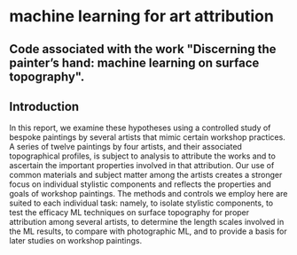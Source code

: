 # machine learning for art attribution
## Code associated with the work "Discerning the painter’s hand:  machine learning on surface topography".
## Introduction
In this report, we examine these hypotheses using a controlled study of bespoke paintings by several artists that mimic certain workshop practices. A series of twelve paintings by four artists, and their associated topographical profiles, is subject to analysis to attribute the works and to ascertain the important properties involved in that attribution. Our use of common materials and subject matter among the artists creates a stronger focus on individual stylistic components and reflects the properties and goals of workshop paintings. The methods and controls we employ here are suited to each individual task: namely, to isolate stylistic components, to test the efficacy ML techniques on surface topography for proper attribution among several artists, to determine the length scales involved in the ML results, to compare with photographic ML, and to provide a basis for later studies on workshop paintings.  
